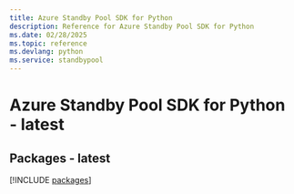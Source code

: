 ```yaml
---
title: Azure Standby Pool SDK for Python
description: Reference for Azure Standby Pool SDK for Python
ms.date: 02/28/2025
ms.topic: reference
ms.devlang: python
ms.service: standbypool
---
```

# Azure Standby Pool SDK for Python - latest
## Packages - latest
[!INCLUDE [packages](standby-pool-index.md)]